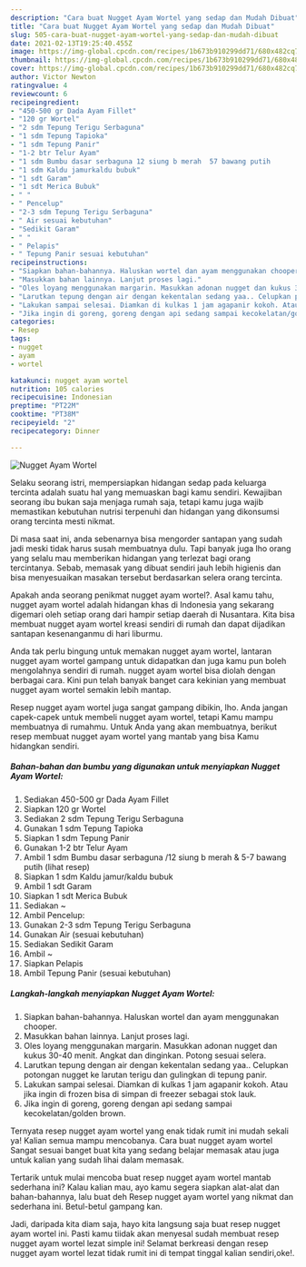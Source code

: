 ```yaml
---
description: "Cara buat Nugget Ayam Wortel yang sedap dan Mudah Dibuat"
title: "Cara buat Nugget Ayam Wortel yang sedap dan Mudah Dibuat"
slug: 505-cara-buat-nugget-ayam-wortel-yang-sedap-dan-mudah-dibuat
date: 2021-02-13T19:25:40.455Z
image: https://img-global.cpcdn.com/recipes/1b673b910299dd71/680x482cq70/nugget-ayam-wortel-foto-resep-utama.jpg
thumbnail: https://img-global.cpcdn.com/recipes/1b673b910299dd71/680x482cq70/nugget-ayam-wortel-foto-resep-utama.jpg
cover: https://img-global.cpcdn.com/recipes/1b673b910299dd71/680x482cq70/nugget-ayam-wortel-foto-resep-utama.jpg
author: Victor Newton
ratingvalue: 4
reviewcount: 6
recipeingredient:
- "450-500 gr Dada Ayam Fillet"
- "120 gr Wortel"
- "2 sdm Tepung Terigu Serbaguna"
- "1 sdm Tepung Tapioka"
- "1 sdm Tepung Panir"
- "1-2 btr Telur Ayam"
- "1 sdm Bumbu dasar serbaguna 12 siung b merah  57 bawang putih           lihat resep"
- "1 sdm Kaldu jamurkaldu bubuk"
- "1 sdt Garam"
- "1 sdt Merica Bubuk"
- " "
- " Pencelup"
- "2-3 sdm Tepung Terigu Serbaguna"
- " Air sesuai kebutuhan"
- "Sedikit Garam"
- " "
- " Pelapis"
- " Tepung Panir sesuai kebutuhan"
recipeinstructions:
- "Siapkan bahan-bahannya. Haluskan wortel dan ayam menggunakan chooper."
- "Masukkan bahan lainnya. Lanjut proses lagi."
- "Oles loyang menggunakan margarin. Masukkan adonan nugget dan kukus 30-40 menit. Angkat dan dinginkan. Potong sesuai selera."
- "Larutkan tepung dengan air dengan kekentalan sedang yaa.. Celupkan potongan nugget ke larutan terigu dan gulingkan di tepung panir."
- "Lakukan sampai selesai. Diamkan di kulkas 1 jam agapanir kokoh. Atau jika ingin di frozen bisa di simpan di freezer sebagai stok lauk."
- "Jika ingin di goreng, goreng dengan api sedang sampai kecokelatan/golden brown."
categories:
- Resep
tags:
- nugget
- ayam
- wortel

katakunci: nugget ayam wortel 
nutrition: 105 calories
recipecuisine: Indonesian
preptime: "PT22M"
cooktime: "PT38M"
recipeyield: "2"
recipecategory: Dinner

---
```



![Nugget Ayam Wortel](https://img-global.cpcdn.com/recipes/1b673b910299dd71/680x482cq70/nugget-ayam-wortel-foto-resep-utama.jpg)

Selaku seorang istri, mempersiapkan hidangan sedap pada keluarga tercinta adalah suatu hal yang memuaskan bagi kamu sendiri. Kewajiban seorang ibu bukan saja menjaga rumah saja, tetapi kamu juga wajib memastikan kebutuhan nutrisi terpenuhi dan hidangan yang dikonsumsi orang tercinta mesti nikmat.

Di masa  saat ini, anda sebenarnya bisa mengorder santapan yang sudah jadi meski tidak harus susah membuatnya dulu. Tapi banyak juga lho orang yang selalu mau memberikan hidangan yang terlezat bagi orang tercintanya. Sebab, memasak yang dibuat sendiri jauh lebih higienis dan bisa menyesuaikan masakan tersebut berdasarkan selera orang tercinta. 



Apakah anda seorang penikmat nugget ayam wortel?. Asal kamu tahu, nugget ayam wortel adalah hidangan khas di Indonesia yang sekarang digemari oleh setiap orang dari hampir setiap daerah di Nusantara. Kita bisa membuat nugget ayam wortel kreasi sendiri di rumah dan dapat dijadikan santapan kesenanganmu di hari liburmu.

Anda tak perlu bingung untuk memakan nugget ayam wortel, lantaran nugget ayam wortel gampang untuk didapatkan dan juga kamu pun boleh mengolahnya sendiri di rumah. nugget ayam wortel bisa diolah dengan berbagai cara. Kini pun telah banyak banget cara kekinian yang membuat nugget ayam wortel semakin lebih mantap.

Resep nugget ayam wortel juga sangat gampang dibikin, lho. Anda jangan capek-capek untuk membeli nugget ayam wortel, tetapi Kamu mampu membuatnya di rumahmu. Untuk Anda yang akan membuatnya, berikut resep membuat nugget ayam wortel yang mantab yang bisa Kamu hidangkan sendiri.

<!--inarticleads1-->

##### Bahan-bahan dan bumbu yang digunakan untuk menyiapkan Nugget Ayam Wortel:

1. Sediakan 450-500 gr Dada Ayam Fillet
1. Siapkan 120 gr Wortel
1. Sediakan 2 sdm Tepung Terigu Serbaguna
1. Gunakan 1 sdm Tepung Tapioka
1. Siapkan 1 sdm Tepung Panir
1. Gunakan 1-2 btr Telur Ayam
1. Ambil 1 sdm Bumbu dasar serbaguna /12 siung b merah &amp; 5-7 bawang putih           (lihat resep)
1. Siapkan 1 sdm Kaldu jamur/kaldu bubuk
1. Ambil 1 sdt Garam
1. Siapkan 1 sdt Merica Bubuk
1. Sediakan  ~
1. Ambil  Pencelup:
1. Gunakan 2-3 sdm Tepung Terigu Serbaguna
1. Gunakan  Air (sesuai kebutuhan)
1. Sediakan Sedikit Garam
1. Ambil  ~
1. Siapkan  Pelapis
1. Ambil  Tepung Panir (sesuai kebutuhan)




<!--inarticleads2-->

##### Langkah-langkah menyiapkan Nugget Ayam Wortel:

1. Siapkan bahan-bahannya. Haluskan wortel dan ayam menggunakan chooper.
1. Masukkan bahan lainnya. Lanjut proses lagi.
1. Oles loyang menggunakan margarin. Masukkan adonan nugget dan kukus 30-40 menit. Angkat dan dinginkan. Potong sesuai selera.
1. Larutkan tepung dengan air dengan kekentalan sedang yaa.. Celupkan potongan nugget ke larutan terigu dan gulingkan di tepung panir.
1. Lakukan sampai selesai. Diamkan di kulkas 1 jam agapanir kokoh. Atau jika ingin di frozen bisa di simpan di freezer sebagai stok lauk.
1. Jika ingin di goreng, goreng dengan api sedang sampai kecokelatan/golden brown.




Ternyata resep nugget ayam wortel yang enak tidak rumit ini mudah sekali ya! Kalian semua mampu mencobanya. Cara buat nugget ayam wortel Sangat sesuai banget buat kita yang sedang belajar memasak atau juga untuk kalian yang sudah lihai dalam memasak.

Tertarik untuk mulai mencoba buat resep nugget ayam wortel mantab sederhana ini? Kalau kalian mau, ayo kamu segera siapkan alat-alat dan bahan-bahannya, lalu buat deh Resep nugget ayam wortel yang nikmat dan sederhana ini. Betul-betul gampang kan. 

Jadi, daripada kita diam saja, hayo kita langsung saja buat resep nugget ayam wortel ini. Pasti kamu tiidak akan menyesal sudah membuat resep nugget ayam wortel lezat simple ini! Selamat berkreasi dengan resep nugget ayam wortel lezat tidak rumit ini di tempat tinggal kalian sendiri,oke!.

